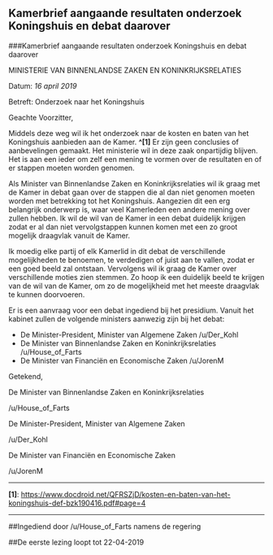 ## Kamerbrief aangaande resultaten onderzoek Koningshuis en debat daarover 
 
###Kamerbrief aangaande resultaten onderzoek Koningshuis en debat daarover

MINISTERIE VAN BINNENLANDSE ZAKEN EN KONINKRIJKSRELATIES

Datum: *16 april 2019*

Betreft: Onderzoek naar het Koningshuis

Geachte Voorzitter,

Middels deze weg wil ik het onderzoek naar de kosten en baten van het Koningshuis aanbieden aan de Kamer. **^[1]** Er zijn geen conclusies of aanbevelingen gemaakt. Het ministerie wil in deze zaak onpartijdig blijven. Het is aan een ieder om zelf een mening te vormen over de resultaten en of er stappen moeten worden genomen.

Als Minister van Binnenlandse Zaken en Koninkrijksrelaties wil ik graag met de Kamer in debat gaan over de stappen die al dan niet genomen moeten worden met betrekking tot het Koningshuis. Aangezien dit een erg belangrijk onderwerp is, waar veel Kamerleden een andere mening over zullen hebben. Ik wil de wil van de Kamer in een debat duidelijk krijgen zodat er al dan niet vervolgstappen kunnen komen met een zo groot mogelijk draagvlak vanuit de Kamer.

Ik moedig elke partij of elk Kamerlid in dit debat de verschillende mogelijkheden te benoemen, te verdedigen of juist aan te vallen, zodat er een goed beeld zal ontstaan. Vervolgens wil ik graag de Kamer over verschillende moties zien stemmen. Zo hoop ik een duidelijk beeld te krijgen van de wil van de Kamer, om zo de mogelijkheid met het meeste draagvlak te kunnen doorvoeren.

Er is een aanvraag voor een debat ingediend bij het presidium. Vanuit het kabinet zullen de volgende ministers aanwezig zijn bij het debat:

- De Minister-President, Minister van Algemene Zaken /u/Der_Kohl  
- De Minister van Binnenlandse Zaken en Koninkrijksrelaties /u/House_of_Farts
- De Minister van Financiën en Economische Zaken /u/JorenM

Getekend,

De Minister van Binnenlandse Zaken en Koninkrijksrelaties

/u/House_of_Farts

De Minister-President, Minister van Algemene Zaken

/u/Der_Kohl

De Minister van Financiën en Economische Zaken

/u/JorenM

---

**[1]**: https://www.docdroid.net/QFRSZjD/kosten-en-baten-van-het-koningshuis-def-bzk190416.pdf#page=4

---

##Ingediend door /u/House_of_Farts namens de regering

##De eerste lezing loopt tot 22-04-2019